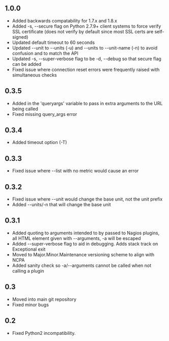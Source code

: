 1.0.0
-----
- Added backwards compatability for 1.7.x and 1.8.x
- Added -s, --secure flag on Python 2.7.9+ client systems to force verify SSL certificate (does not verify by default since most SSL certs are self-signed)
- Updated default timeout to 60 seconds
- Updated --unit to --units (-u) and --units to --unit-name (-n) to avoid confusion and to match the API
- Updated -s, --super-verbose flag to be -d, --debug so that secure flag can be added
- Fixed issue where connection reset errors were frequently raised with simultaneous checks

0.3.5
-----
- Added in the 'queryargs' variable to pass in extra arguments to the URL being called
- Fixed missing query_args error

0.3.4
-----
- Added timeout option (-T)

0.3.3
-----
- Fixed issue where --list with no metric would cause an error

0.3.2
-----
- Fixed issue where --unit would change the base unit, not the unit prefix
- Added --units/-n that will change the base unit

0.3.1
-----
- Added quoting to arguments intended to by passed to Nagios plugins, all HTML element given with --arguments, -a will be escaped
- Added --super-verbose flag to aid in debugging. Adds stack track on Exceptional exit
- Moved to Major.Minor.Maintenance versioning scheme to align with NCPA
- Added sanity check so -a/--arguments cannot be called when not calling a plugin

0.3
---
- Moved into main git repository
- Fixed minor bugs

0.2
---
- Fixed Python2 incompatibility.
